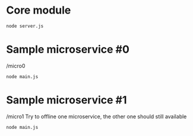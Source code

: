 # Core module
```node server.js```

# Sample microservice #0
/micro0

```node main.js```

# Sample microservice #1
/micro1
Try to offline one microservice, the other one should still available

```node main.js```
